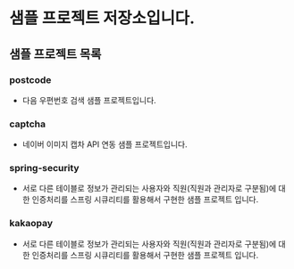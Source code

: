 # 샘플 프로젝트 저장소입니다.

## 샘플 프로젝트 목록

### postcode 
- 다음 우편번호 검색 샘플 프로젝트입니다.
### captcha 
- 네이버 이미지 캡차 API 연동 샘플 프로젝트입니다.
### spring-security
- 서로 다른 테이블로 정보가 관리되는 사용자와 직원(직원과 관리자로 구분됨)에 대한 인증처리를 스프링 시큐리티를 활용해서 구현한 샘플 프로젝트 입니다.
### kakaopay
- 서로 다른 테이블로 정보가 관리되는 사용자와 직원(직원과 관리자로 구분됨)에 대한 인증처리를 스프링 시큐리티를 활용해서 구현한 샘플 프로젝트 입니다.
